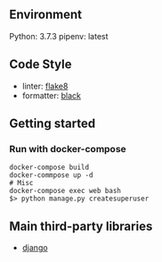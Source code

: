 
## Environment

Python: 3.7.3
pipenv: latest


## Code Style

- linter: [flake8](http://flake8.pycqa.org/en/latest/)
- formatter: [black](https://github.com/python/black)

## Getting started

### Run with docker-compose
```
docker-compose build
docker-commpose up -d 
# Misc
docker-compose exec web bash
$> python manage.py createsuperuser
```


## Main third-party libraries
- [django](https://www.djangoproject.com/)
